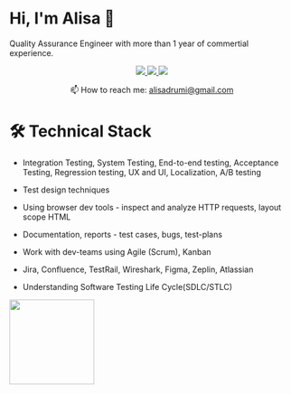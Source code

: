 # Hi, I'm Alisa 👋
Quality Assurance Engineer with more than 1 year of commertial experience. 

<p align='center'>

<p align='center'>
   <a href="https://www.linkedin.com/in/alisa-drumi/sayo-what/">
       <img src="https://img.shields.io/badge/linkedin-%230077B5.svg?&style=for-the-badge&logo=linkedin&logoColor=white"/>
   </a>
   
   <a href="https://t.me/Da_ya_Alisa_a_chto">
       <img src="https://img.shields.io/badge/Telegram-2CA5E0?style=for-the-badge&logo=telegram&logoColor=white"/>
   </a>
   <a href="https://web.whatsapp.com"/>
  <img src="https://img.shields.io/badge/WhatsApp-25D366?style=for-the-badge&logo=whatsapp&logoColor=white"/>
   </a>
   
<p align='center'>
   📫 How to reach me: <a href='mailto:alisadrumi@gmail.com'>alisadrumi@gmail.com</a>
</p>



# 🛠 Technical Stack
* Integration Testing, System Testing, End-to-end testing, Acceptance Testing, Regression testing, UX and UI, Localization, A/B testing
* Test design techniques
* Using browser dev tools - inspect and analyze HTTP requests, layout scope HTML 
* Documentation, reports - test cases, bugs, test-plans
* Work with dev-teams using Agile (Scrum), Kanban
* Jira, Confluence, TestRail, Wireshark, Figma, Zeplin, Atlassian
* Understanding Software Testing Life Cycle(SDLC/STLC)

   </a>
</div>
<p align='left'>
   <a href="https://github-readme-stats.vercel.app/api?username=sayo-what&show_icons=true&count_private=true"><img
           height=150
           src="https://github-readme-stats.vercel.app/api?username=sayo-what&show_icons=true&count_private=true"/></a>
   </p>
